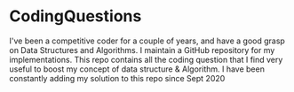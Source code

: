 # CodingQuestions
I've been a competitive coder for a couple of years, and have a good grasp on Data Structures and Algorithms. I maintain a GitHub repository for my implementations. This repo contains all the coding question that I find very useful to boost my concept of data structure & Algorithm. I have been constantly adding my solution to this repo since Sept 2020
